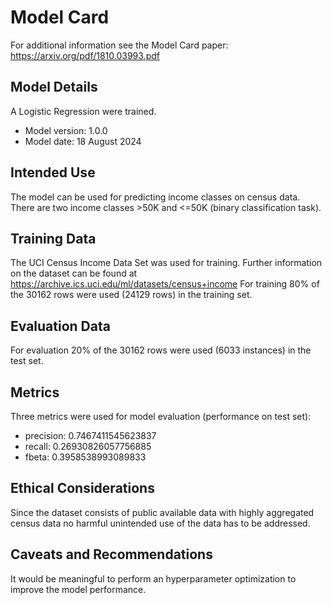 # Model Card

For additional information see the Model Card paper: https://arxiv.org/pdf/1810.03993.pdf

## Model Details
A Logistic Regression were trained.

* Model version: 1.0.0
* Model date: 18 August 2024

## Intended Use
The model can be used for predicting income classes on census data. There are two income classes >50K and <=50K (binary classification task).

## Training Data
The UCI Census Income Data Set was used for training. Further information on the dataset can be found at https://archive.ics.uci.edu/ml/datasets/census+income
For training 80% of the 30162 rows were used (24129 rows) in the training set.

## Evaluation Data
For evaluation 20% of the 30162 rows were used (6033 instances) in the test set.

## Metrics
Three metrics were used for model evaluation (performance on test set):
* precision: 0.7467411545623837
* recall: 0.26930826057756885
* fbeta: 0.3958538993089833

## Ethical Considerations
Since the dataset consists of public available data with highly aggregated census data no harmful unintended use of the data has to be addressed.

## Caveats and Recommendations
It would be meaningful to perform an hyperparameter optimization to improve the model performance.